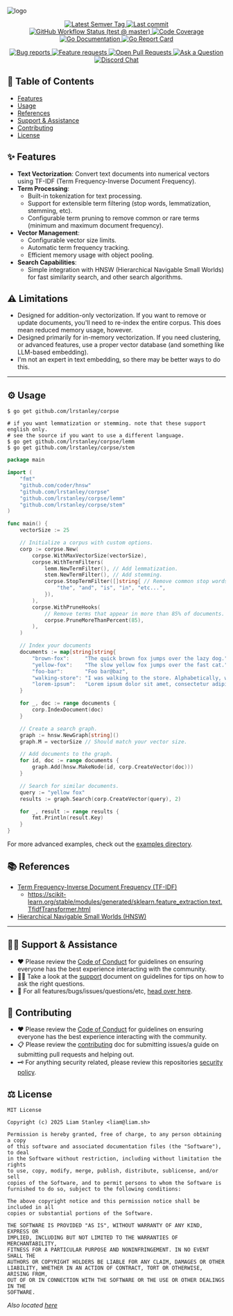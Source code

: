 <!-- template:define:options
{
  "nodescription": true
}
-->
![logo](https://liam.sh/-/gh/svg/lrstanley/corpse?layout=left&icon=fluent-emoji-flat%3Amagic-wand&icon.width=60&bg=geometric)

<!-- template:begin:header -->
<!-- do not edit anything in this "template" block, its auto-generated -->

<p align="center">
  <a href="https://github.com/lrstanley/corpse/tags">
    <img title="Latest Semver Tag" src="https://img.shields.io/github/v/tag/lrstanley/corpse?style=flat-square">
  </a>
  <a href="https://github.com/lrstanley/corpse/commits/master">
    <img title="Last commit" src="https://img.shields.io/github/last-commit/lrstanley/corpse?style=flat-square">
  </a>

  <a href="https://github.com/lrstanley/corpse/actions?query=workflow%3Atest+event%3Apush">
    <img title="GitHub Workflow Status (test @ master)" src="https://img.shields.io/github/actions/workflow/status/lrstanley/corpse/test.yml?branch=master&label=test&style=flat-square">
  </a>

  <a href="https://codecov.io/gh/lrstanley/corpse">
    <img title="Code Coverage" src="https://img.shields.io/codecov/c/github/lrstanley/corpse/master?style=flat-square">
  </a>

  <a href="https://pkg.go.dev/github.com/lrstanley/corpse">
    <img title="Go Documentation" src="https://pkg.go.dev/badge/github.com/lrstanley/corpse?style=flat-square">
  </a>
  <a href="https://goreportcard.com/report/github.com/lrstanley/corpse">
    <img title="Go Report Card" src="https://goreportcard.com/badge/github.com/lrstanley/corpse?style=flat-square">
  </a>
</p>
<p align="center">
  <a href="https://github.com/lrstanley/corpse/issues?q=is:open+is:issue+label:bug">
    <img title="Bug reports" src="https://img.shields.io/github/issues/lrstanley/corpse/bug?label=issues&style=flat-square">
  </a>
  <a href="https://github.com/lrstanley/corpse/issues?q=is:open+is:issue+label:enhancement">
    <img title="Feature requests" src="https://img.shields.io/github/issues/lrstanley/corpse/enhancement?label=feature%20requests&style=flat-square">
  </a>
  <a href="https://github.com/lrstanley/corpse/pulls">
    <img title="Open Pull Requests" src="https://img.shields.io/github/issues-pr/lrstanley/corpse?label=prs&style=flat-square">
  </a>
  <a href="https://github.com/lrstanley/corpse/discussions/new?category=q-a">
    <img title="Ask a Question" src="https://img.shields.io/badge/support-ask_a_question!-blue?style=flat-square">
  </a>
  <a href="https://liam.sh/chat"><img src="https://img.shields.io/badge/discord-bytecord-blue.svg?style=flat-square" title="Discord Chat"></a>
</p>
<!-- template:end:header -->

<!-- template:begin:toc -->
<!-- do not edit anything in this "template" block, its auto-generated -->
## :link: Table of Contents

  - [Features](#sparkles-features)
  - [Usage](#gear-usage)
  - [References](#books-references)
  - [Support &amp; Assistance](#raising_hand_man-support--assistance)
  - [Contributing](#handshake-contributing)
  - [License](#balance_scale-license)
<!-- template:end:toc -->

## :sparkles: Features

- **Text Vectorization**: Convert text documents into numerical vectors using TF-IDF (Term Frequency-Inverse Document Frequency).
- **Term Processing**:
  - Built-in tokenization for text processing.
  - Support for extensible term filtering (stop words, lemmatization, stemming, etc).
  - Configurable term pruning to remove common or rare terms (minimum and maximum document frequency).
- **Vector Management**:
  - Configurable vector size limits.
  - Automatic term frequency tracking.
  - Efficient memory usage with object pooling.
- **Search Capabilities**:
  - Simple integration with HNSW (Hierarchical Navigable Small Worlds) for fast similarity search, and
    other search algorithms.

## :warning: Limitations

- Designed for addition-only vectorization. If you want to remove or update documents, you'll need to
  re-index the entire corpus. This does mean reduced memory usage, however.
- Designed primarily for in-memory vectorization. If you need clustering, or advanced features, use
  a proper vector database (and something like LLM-based embedding).
- I'm not an expert in text embedding, so there may be better ways to do this.

---

## :gear: Usage

```console
$ go get github.com/lrstanley/corpse

# if you want lemmatization or stemming. note that these support english only.
# see the source if you want to use a different language.
$ go get github.com/lrstanley/corpse/lemm
$ go get github.com/lrstanley/corpse/stem
```

```go
package main

import (
    "fmt"
    "github.com/coder/hnsw"
    "github.com/lrstanley/corpse"
    "github.com/lrstanley/corpse/lemm"
    "github.com/lrstanley/corpse/stem"
)

func main() {
    vectorSize := 25

    // Initialize a corpus with custom options.
    corp := corpse.New(
        corpse.WithMaxVectorSize(vectorSize),
        corpse.WithTermFilters(
            lemm.NewTermFilter(), // Add lemmatization.
            stem.NewTermFilter(), // Add stemming.
            corpse.StopTermFilter([]string{ // Remove common stop words.
                "the", "and", "is", "in", "etc...",
            }),
        ),
        corpse.WithPruneHooks(
            // Remove terms that appear in more than 85% of documents.
            corpse.PruneMoreThanPercent(85),
        ),
    )

    // Index your documents
    documents := map[string]string{
        "brown-fox":     "The quick brown fox jumps over the lazy dog.",
        "yellow-fox":    "The slow yellow fox jumps over the fast cat.",
        "foo-bar":       "Foo bar@baz",
        "walking-store": "I was walking to the store. Alphabetically, working, testing, and so on.",
        "lorem-ipsum":   "Lorem ipsum dolor sit amet, consectetur adipiscing elit. Sed do eiusmod tempor incididunt ut labore et dolore magna aliqua.",
    }

    for _, doc := range documents {
        corp.IndexDocument(doc)
    }

    // Create a search graph.
    graph := hnsw.NewGraph[string]()
    graph.M = vectorSize // Should match your vector size.

    // Add documents to the graph.
    for id, doc := range documents {
        graph.Add(hnsw.MakeNode(id, corp.CreateVector(doc)))
    }

    // Search for similar documents.
    query := "yellow fox"
    results := graph.Search(corp.CreateVector(query), 2)

    for _, result := range results {
        fmt.Println(result.Key)
    }
}
```

For more advanced examples, check out the [examples directory](examples/).

## :books: References

- [Term Frequency-Inverse Document Frequency (TF-IDF)](https://www.geeksforgeeks.org/understanding-tf-idf-term-frequency-inverse-document-frequency/)
  - https://scikit-learn.org/stable/modules/generated/sklearn.feature_extraction.text.TfidfTransformer.html
- [Hierarchical Navigable Small Worlds (HNSW)](https://github.com/coder/hnsw)

---

<!-- template:begin:support -->
<!-- do not edit anything in this "template" block, its auto-generated -->
## :raising_hand_man: Support & Assistance

* :heart: Please review the [Code of Conduct](.github/CODE_OF_CONDUCT.md) for
     guidelines on ensuring everyone has the best experience interacting with
     the community.
* :raising_hand_man: Take a look at the [support](.github/SUPPORT.md) document on
     guidelines for tips on how to ask the right questions.
* :lady_beetle: For all features/bugs/issues/questions/etc, [head over here](https://github.com/lrstanley/corpse/issues/new/choose).
<!-- template:end:support -->

<!-- template:begin:contributing -->
<!-- do not edit anything in this "template" block, its auto-generated -->
## :handshake: Contributing

* :heart: Please review the [Code of Conduct](.github/CODE_OF_CONDUCT.md) for guidelines
     on ensuring everyone has the best experience interacting with the
    community.
* :clipboard: Please review the [contributing](.github/CONTRIBUTING.md) doc for submitting
     issues/a guide on submitting pull requests and helping out.
* :old_key: For anything security related, please review this repositories [security policy](https://github.com/lrstanley/corpse/security/policy).
<!-- template:end:contributing -->

<!-- template:begin:license -->
<!-- do not edit anything in this "template" block, its auto-generated -->
## :balance_scale: License

```
MIT License

Copyright (c) 2025 Liam Stanley <liam@liam.sh>

Permission is hereby granted, free of charge, to any person obtaining a copy
of this software and associated documentation files (the "Software"), to deal
in the Software without restriction, including without limitation the rights
to use, copy, modify, merge, publish, distribute, sublicense, and/or sell
copies of the Software, and to permit persons to whom the Software is
furnished to do so, subject to the following conditions:

The above copyright notice and this permission notice shall be included in all
copies or substantial portions of the Software.

THE SOFTWARE IS PROVIDED "AS IS", WITHOUT WARRANTY OF ANY KIND, EXPRESS OR
IMPLIED, INCLUDING BUT NOT LIMITED TO THE WARRANTIES OF MERCHANTABILITY,
FITNESS FOR A PARTICULAR PURPOSE AND NONINFRINGEMENT. IN NO EVENT SHALL THE
AUTHORS OR COPYRIGHT HOLDERS BE LIABLE FOR ANY CLAIM, DAMAGES OR OTHER
LIABILITY, WHETHER IN AN ACTION OF CONTRACT, TORT OR OTHERWISE, ARISING FROM,
OUT OF OR IN CONNECTION WITH THE SOFTWARE OR THE USE OR OTHER DEALINGS IN THE
SOFTWARE.
```

_Also located [here](LICENSE)_
<!-- template:end:license -->
